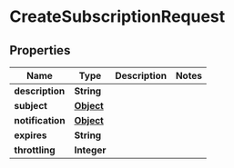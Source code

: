 

# CreateSubscriptionRequest

## Properties

Name | Type | Description | Notes
------------ | ------------- | ------------- | -------------
**description** | **String** |  | 
**subject** | [**Object**](.md) |  | 
**notification** | [**Object**](.md) |  | 
**expires** | **String** |  | 
**throttling** | **Integer** |  | 



